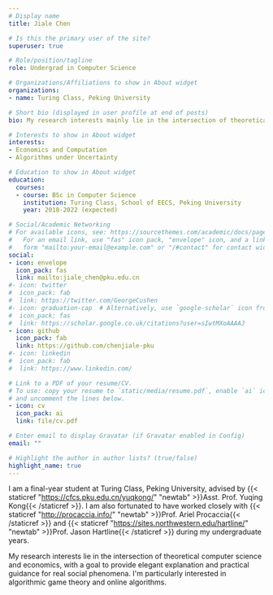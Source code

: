 ```yaml
---
# Display name
title: Jiale Chen

# Is this the primary user of the site?
superuser: true

# Role/position/tagline
role: Undergrad in Computer Science

# Organizations/Affiliations to show in About widget
organizations:
- name: Turing Class, Peking University

# Short bio (displayed in user profile at end of posts)
bio: My research interests mainly lie in the intersection of theoretical computer science and Economics.

# Interests to show in About widget
interests:
- Economics and Computation
- Algorithms under Uncertainty

# Education to show in About widget
education:
  courses:
  - course: BSc in Computer Science
    institution: Turing Class, School of EECS, Peking University
    year: 2018-2022 (expected)

# Social/Academic Networking
# For available icons, see: https://sourcethemes.com/academic/docs/page-builder/#icons
#   For an email link, use "fas" icon pack, "envelope" icon, and a link in the
#   form "mailto:your-email@example.com" or "/#contact" for contact widget.
social:
- icon: envelope
  icon_pack: fas
  link: mailto:jiale_chen@pku.edu.cn
#- icon: twitter
#  icon_pack: fab
#  link: https://twitter.com/GeorgeCushen
#- icon: graduation-cap  # Alternatively, use `google-scholar` icon from `ai` icon pack
#  icon_pack: fas
#  link: https://scholar.google.co.uk/citations?user=sIwtMXoAAAAJ
- icon: github
  icon_pack: fab
  link: https://github.com/chenjiale-pku
#- icon: linkedin
#  icon_pack: fab
#  link: https://www.linkedin.com/

# Link to a PDF of your resume/CV.
# To use: copy your resume to `static/media/resume.pdf`, enable `ai` icons in `params.toml`, 
# and uncomment the lines below.
- icon: cv
  icon_pack: ai
  link: file/cv.pdf

# Enter email to display Gravatar (if Gravatar enabled in Config)
email: ""

# Highlight the author in author lists? (true/false)
highlight_name: true
---
```


I am a final-year student at Turing Class, Peking University, advised by {{< staticref "https://cfcs.pku.edu.cn/yuqkong/" "newtab" >}}Asst. Prof. Yuqing Kong{{< /staticref >}}. I am also fortunated to have worked closely with {{< staticref "http://procaccia.info/" "newtab" >}}Prof. Ariel Procaccia{{< /staticref >}} and {{< staticref "https://sites.northwestern.edu/hartline/" "newtab" >}}Prof. Jason Hartline{{< /staticref >}} during my undergraduate years.

My research interests lie in the intersection of theoretical computer science and economics, with a goal to provide elegant explanation and practical guidance for real social phenomena. I'm particularly interested in algorithmic game theory and online algorithms.

<!-- Here is my {{< staticref "file/cv.pdf" "newtab" >}}Curriculum Vitae{{< /staticref >}}. -->